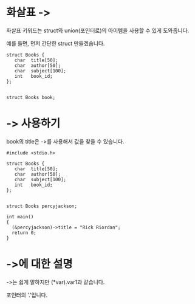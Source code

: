 # 화살표 ->

화살표 키워드는 struct와 union(포인터로)의 아이템을 사용할 수 있게 도와줍니다.

예를 들면, 먼저 간단한 struct 만들겠습니다.

```
struct Books {
   char  title[50];
   char  author[50];
   char  subject[100];
   int   book_id;
};


struct Books book;
```

# -> 사용하기
book의 title은 ->를 사용해서 값을 찾을 수 있습니다.

```
#include <stdio.h>

struct Books {
   char  title[50];
   char  author[50];
   char  subject[100];
   int   book_id;
};


struct Books percyjackson;

int main()
{
  (&percyjackson)->title = "Rick Riordan";
  return 0;
}
```

# ->에 대한 설명
->는 쉽게 말하지만 (*var).var1과 같습니다.

포인터의 '.'입니다.
